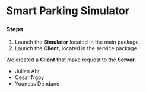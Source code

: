 # Smart Parking Simulator

### Steps
1. Launch the **Simulator** located in the main package.
2. Launch the **Client**, located in the service package

We created a **Client** that make request to the **Server**.

- Julien Abt
- Cesar Ngoy
- Youness Dendane
